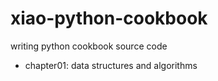 # xiao-python-cookbook
writing python cookbook source code

- chapter01: data structures and algorithms

